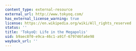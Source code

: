 ```yaml
---
content_type: external-resource
external_url: http://www.tokyoq.com/
has_external_license_warning: true
license: https://en.wikipedia.org/wiki/All_rights_reserved
status: ''
title: 'TokyoQ: Life in the Megapolis'
uid: b9aec8f0-e9ca-46c1-a91f-679746fa6e98
wayback_url: ''
---
```

